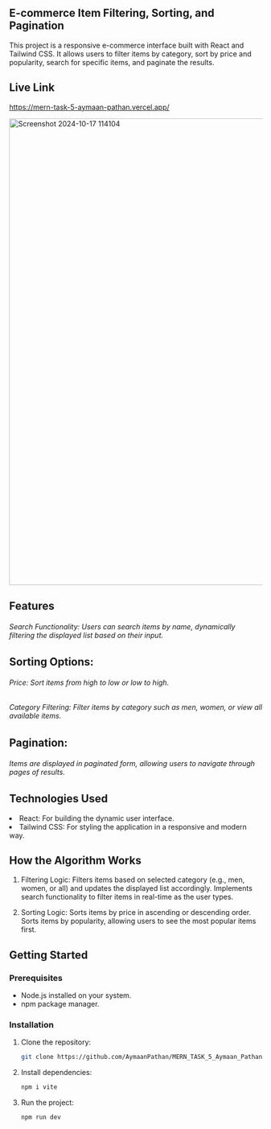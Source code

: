## E-commerce Item Filtering, Sorting, and Pagination
<p>This project is a responsive e-commerce interface built with React and Tailwind CSS. It allows users to filter items by category, sort by price and popularity, search for specific items, and paginate the results.</h6>

## Live Link
https://mern-task-5-aymaan-pathan.vercel.app/


<img width="928" alt="Screenshot 2024-10-17 114104" src="https://github.com/user-attachments/assets/d554efc9-2177-46bb-995f-7ef6bca00d03">



## Features
<h6>Search Functionality: Users can search items by name, dynamically filtering the displayed list based on their input.</h6>

## Sorting Options:
<h6>Price: Sort items from high to low or low to high.</h6>
<h6>Category Filtering: Filter items by category such as men, women, or view all available items.</h6>

## Pagination: 
<h6>Items are displayed in paginated form, allowing users to navigate through pages of results.</h6>

## Technologies Used
<li>React: For building the dynamic user interface.</li>
<li>Tailwind CSS: For styling the application in a responsive and modern way.</li>

## How the Algorithm Works
1. Filtering Logic:
Filters items based on selected category (e.g., men, women, or all) and updates the displayed list accordingly.
Implements search functionality to filter items in real-time as the user types.

2. Sorting Logic:
Sorts items by price in ascending or descending order.
Sorts items by popularity, allowing users to see the most popular items first.

## Getting Started

### Prerequisites

- Node.js installed on your system.
- npm package manager.

### Installation

1. Clone the repository:

   ```bash
   git clone https://github.com/AymaanPathan/MERN_TASK_5_Aymaan_Pathan.git
   ````



2. Install dependencies:

    ```bash
    npm i vite
    ```

4. Run the project:
    ```bash
   npm run dev
    ```


